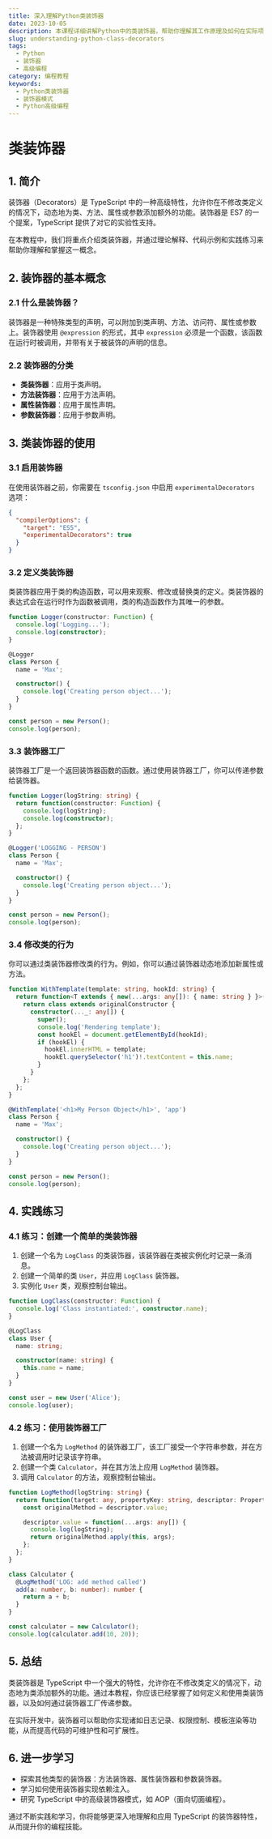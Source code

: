 ```yaml
---
title: 深入理解Python类装饰器
date: 2023-10-05
description: 本课程详细讲解Python中的类装饰器，帮助你理解其工作原理及如何在实际项目中应用。
slug: understanding-python-class-decorators
tags:
  - Python
  - 装饰器
  - 高级编程
category: 编程教程
keywords:
  - Python类装饰器
  - 装饰器模式
  - Python高级编程
---
```


# 类装饰器

## 1. 简介

装饰器（Decorators）是 TypeScript 中的一种高级特性，允许你在不修改类定义的情况下，动态地为类、方法、属性或参数添加额外的功能。装饰器是 ES7 的一个提案，TypeScript 提供了对它的实验性支持。

在本教程中，我们将重点介绍类装饰器，并通过理论解释、代码示例和实践练习来帮助你理解和掌握这一概念。

## 2. 装饰器的基本概念

### 2.1 什么是装饰器？

装饰器是一种特殊类型的声明，可以附加到类声明、方法、访问符、属性或参数上。装饰器使用 `@expression` 的形式，其中 `expression` 必须是一个函数，该函数在运行时被调用，并带有关于被装饰的声明的信息。

### 2.2 装饰器的分类

- **类装饰器**：应用于类声明。
- **方法装饰器**：应用于方法声明。
- **属性装饰器**：应用于属性声明。
- **参数装饰器**：应用于参数声明。

## 3. 类装饰器的使用

### 3.1 启用装饰器

在使用装饰器之前，你需要在 `tsconfig.json` 中启用 `experimentalDecorators` 选项：

```json
{
  "compilerOptions": {
    "target": "ES5",
    "experimentalDecorators": true
  }
}
```

### 3.2 定义类装饰器

类装饰器应用于类的构造函数，可以用来观察、修改或替换类的定义。类装饰器的表达式会在运行时作为函数被调用，类的构造函数作为其唯一的参数。

```typescript
function Logger(constructor: Function) {
  console.log('Logging...');
  console.log(constructor);
}

@Logger
class Person {
  name = 'Max';

  constructor() {
    console.log('Creating person object...');
  }
}

const person = new Person();
console.log(person);
```

### 3.3 装饰器工厂

装饰器工厂是一个返回装饰器函数的函数。通过使用装饰器工厂，你可以传递参数给装饰器。

```typescript
function Logger(logString: string) {
  return function(constructor: Function) {
    console.log(logString);
    console.log(constructor);
  };
}

@Logger('LOGGING - PERSON')
class Person {
  name = 'Max';

  constructor() {
    console.log('Creating person object...');
  }
}

const person = new Person();
console.log(person);
```

### 3.4 修改类的行为

你可以通过类装饰器修改类的行为。例如，你可以通过装饰器动态地添加新属性或方法。

```typescript
function WithTemplate(template: string, hookId: string) {
  return function<T extends { new(...args: any[]): { name: string } }>(originalConstructor: T) {
    return class extends originalConstructor {
      constructor(..._: any[]) {
        super();
        console.log('Rendering template');
        const hookEl = document.getElementById(hookId);
        if (hookEl) {
          hookEl.innerHTML = template;
          hookEl.querySelector('h1')!.textContent = this.name;
        }
      }
    };
  };
}

@WithTemplate('<h1>My Person Object</h1>', 'app')
class Person {
  name = 'Max';

  constructor() {
    console.log('Creating person object...');
  }
}

const person = new Person();
console.log(person);
```

## 4. 实践练习

### 4.1 练习：创建一个简单的类装饰器

1. 创建一个名为 `LogClass` 的类装饰器，该装饰器在类被实例化时记录一条消息。
2. 创建一个简单的类 `User`，并应用 `LogClass` 装饰器。
3. 实例化 `User` 类，观察控制台输出。

```typescript
function LogClass(constructor: Function) {
  console.log('Class instantiated:', constructor.name);
}

@LogClass
class User {
  name: string;

  constructor(name: string) {
    this.name = name;
  }
}

const user = new User('Alice');
console.log(user);
```

### 4.2 练习：使用装饰器工厂

1. 创建一个名为 `LogMethod` 的装饰器工厂，该工厂接受一个字符串参数，并在方法被调用时记录该字符串。
2. 创建一个类 `Calculator`，并在其方法上应用 `LogMethod` 装饰器。
3. 调用 `Calculator` 的方法，观察控制台输出。

```typescript
function LogMethod(logString: string) {
  return function(target: any, propertyKey: string, descriptor: PropertyDescriptor) {
    const originalMethod = descriptor.value;

    descriptor.value = function(...args: any[]) {
      console.log(logString);
      return originalMethod.apply(this, args);
    };
  };
}

class Calculator {
  @LogMethod('LOG: add method called')
  add(a: number, b: number): number {
    return a + b;
  }
}

const calculator = new Calculator();
console.log(calculator.add(10, 20));
```

## 5. 总结

类装饰器是 TypeScript 中一个强大的特性，允许你在不修改类定义的情况下，动态地为类添加额外的功能。通过本教程，你应该已经掌握了如何定义和使用类装饰器，以及如何通过装饰器工厂传递参数。

在实际开发中，装饰器可以帮助你实现诸如日志记录、权限控制、模板渲染等功能，从而提高代码的可维护性和可扩展性。

## 6. 进一步学习

- 探索其他类型的装饰器：方法装饰器、属性装饰器和参数装饰器。
- 学习如何使用装饰器实现依赖注入。
- 研究 TypeScript 中的高级装饰器模式，如 AOP（面向切面编程）。

通过不断实践和学习，你将能够更深入地理解和应用 TypeScript 的装饰器特性，从而提升你的编程技能。
